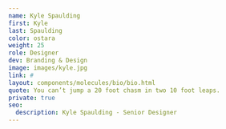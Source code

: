 ```yaml
---
name: Kyle Spaulding
first: Kyle
last: Spaulding
color: ostara
weight: 25
role: Designer
dev: Branding & Design
image: images/kyle.jpg
link: #
layout: components/molecules/bio/bio.html
quote: You can’t jump a 20 foot chasm in two 10 foot leaps.
private: true
seo:
  description: Kyle Spaulding - Senior Designer
---
```


